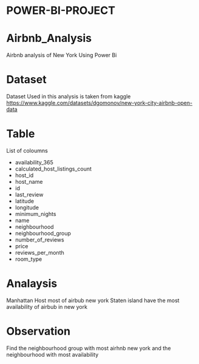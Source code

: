 # POWER-BI-PROJECT

# Airbnb_Analysis
Airbnb analysis of New York Using Power Bi 

# Dataset 
Dataset Used in this analysis is taken from kaggle
https://www.kaggle.com/datasets/dgomonov/new-york-city-airbnb-open-data
# Table
List of coloumns
* availability_365
* calculated_host_listings_count
* host_id
* host_name
* id
* last_review
* latitude
* longitude
* minimum_nights
* name
* neighbourhood
* neighbourhood_group
* number_of_reviews
* price
* reviews_per_month
* room_type
# Analaysis
Manhattan Host most of airbub new york
Staten island have the most availability of airbub in new york
# Observation
Find the neighbourhood group with most airhnb new york and the neighbourhood with most availability
